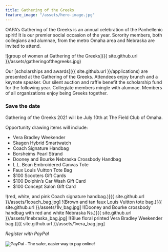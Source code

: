 ```yaml
---
title: Gathering of the Greeks
feature_image: "/assets/hero-image.jpg"
---
```


OAPA’s Gathering of the Greeks is an annual celebration of the Panhellenic spirit! It is our premier social occasion of the year. Sorority members, both collegians and alumnae, from the metro Omaha area and Nebraska are invited to attend.

![group of women at Gathering of the Greeks]({{ site.github.url }}/assets/gatheringofthegreeks.jpg)

Our [scholarships and awards]({{ site.github.url }}/applications) are presented at the Gathering of the Greeks. Attendees enjoy brunch and a keynote speaker. Our silent auction and raffle benefit the scholarship fund for the following year. Collegiate members mingle with alumnae. Members of all organizations enjoy being Greeks together.

### Save the date
Gathering of the Greeks 2021 will be July 10th at The Field Club of Omaha.

Opportunity drawing items will include:
- Vera Bradley Weekender
- Skagen Hybrid Smartwatch
- Coach Signature Handbag
- Borsheims Pearl Strand
- Dooney and Bourke Nebraska Crossbody Handbag
- L.L. Bean Embroidered Canvas Tote
- Faux Louis Vuitton Tote Bag
- $100 Scooters Gift Cards
- $100 Dolphin’s Car Wash Gift Card
- $100 Concept Salon Gift Card

!(red, white, and pink Coach signature handbag.)[{{ site.github.url }}/assets/1coach_bag.jpg]
!(Brown and tan faux Louis Vuitton tote bag.)[{{ site.github.url }}/assets/1lv_bag.jpg]
!(Dooney and Bourke crossbody handbag with red and white Nebraska Ns.)[{{ site.github.url }}/assets/1nebraska_bag.jpg]
!(Blue floral printed Vera Bradley Weekender bag.)[{{ site.github.url }}/assets/1vera_bag.jpg]

*Register with PayPal*
<form action="https://www.paypal.com/cgi-bin/webscr" method="post" target="_top">
<input type="hidden" name="cmd" value="_s-xclick">
<input type="hidden" name="hosted_button_id" value="F7ATKG5K7LXCA">
<input type="image" src="https://www.paypalobjects.com/en_US/i/btn/btn_buynowCC_LG.gif" border="0" name="submit" alt="PayPal - The safer, easier way to pay online!">
<img alt="" border="0" src="https://www.paypalobjects.com/en_US/i/scr/pixel.gif" width="1" height="1">
</form>
